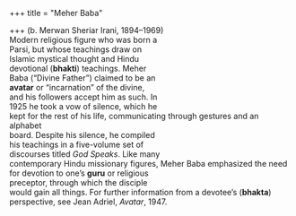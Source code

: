 +++
title = "Meher Baba"

+++
(b. Merwan Sheriar Irani, 1894–1969)  
Modern religious figure who was born a  
Parsi, but whose teachings draw on  
Islamic mystical thought and Hindu  
devotional (**bhakti**) teachings. Meher  
Baba (“Divine Father”) claimed to be an  
**avatar** or “incarnation” of the divine,  
and his followers accept him as such. In  
1925 he took a vow of silence, which he  
kept for the rest of his life, communicating through gestures and an alphabet  
board. Despite his silence, he compiled  
his teachings in a five-volume set of  
discourses titled *God Speaks*. Like many  
contemporary Hindu missionary figures, Meher Baba emphasized the need  
for devotion to one’s **guru** or religious  
preceptor, through which the disciple  
would gain all things. For further information from a devotee’s (**bhakta**) perspective, see Jean Adriel, *Avatar*, 1947.
